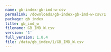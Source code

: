 ```yaml
---
name: gb-index-gb-imd-w-csv
permalink: /downloads/gb-index-gb-imd-w-csv/1
package: gb_index
title: gb_imd_w
filename: GB_IMD_W.csv
version: '1'
full_version: 1.0.4
file: /data/gb_index/1/GB_IMD_W.csv
---
```

